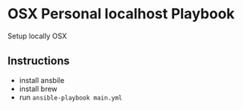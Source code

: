 # OSX Personal localhost Playbook

Setup locally OSX 

## Instructions

* install ansbile
* install brew
* run `ansible-playbook main.yml`
